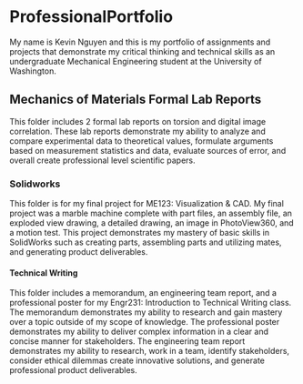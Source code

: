 # ProfessionalPortfolio
My name is Kevin Nguyen and this is my portfolio of assignments and projects that demonstrate my critical thinking and technical skills as an undergraduate Mechanical Engineering student at the University of Washington.

## Mechanics of Materials Formal Lab Reports 
This folder includes 2 formal lab reports on torsion and digital image correlation. These lab reports demonstrate my ability to analyze and compare experimental data to theoretical values, formulate arguments based on measurement statistics and data, evaluate sources of error, and overall create professional level scientific papers.

### Solidworks
This folder is for my final project for ME123: Visualization & CAD. My final project was a marble machine complete with part files, an assembly file, an exploded view drawing, a detailed drawing, an image in PhotoView360, and a motion test. This project demonstrates my mastery of basic skills in SolidWorks such as creating parts, assembling parts and utilizing mates, and generating product deliverables.

#### Technical Writing
This folder includes a memorandum, an engineering team report, and a professional poster for my Engr231: Introduction to Technical Writing class. The memorandum demonstrates my ability to research and gain mastery over a topic outside of my scope of knowledge. The professional poster demonstrates my ability to deliver complex information in a clear and concise manner for stakeholders. The engineering team report demonstrates my ability to research, work in a team, identify stakeholders, consider ethical dilemmas  create innovative solutions, and generate professional product deliverables. 
